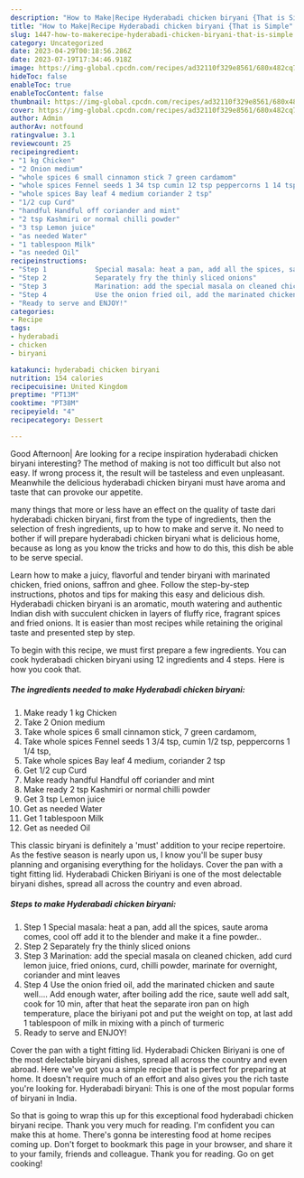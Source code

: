 ```yaml
---
description: "How to Make|Recipe Hyderabadi chicken biryani {That is Simple"
title: "How to Make|Recipe Hyderabadi chicken biryani {That is Simple"
slug: 1447-how-to-makerecipe-hyderabadi-chicken-biryani-that-is-simple
category: Uncategorized
date: 2023-04-29T00:18:56.286Z
date: 2023-07-19T17:34:46.918Z
image: https://img-global.cpcdn.com/recipes/ad32110f329e8561/680x482cq70/hyderabadi-chicken-biryani-recipe-main-photo.jpg
hideToc: false
enableToc: true
enableTocContent: false
thumbnail: https://img-global.cpcdn.com/recipes/ad32110f329e8561/680x482cq70/hyderabadi-chicken-biryani-recipe-main-photo.jpg
cover: https://img-global.cpcdn.com/recipes/ad32110f329e8561/680x482cq70/hyderabadi-chicken-biryani-recipe-main-photo.jpg
author: Admin
authorAv: notfound
ratingvalue: 3.1
reviewcount: 25
recipeingredient:
- "1 kg Chicken"
- "2 Onion medium"
- "whole spices 6 small cinnamon stick 7 green cardamom"
- "whole spices Fennel seeds 1 34 tsp cumin 12 tsp peppercorns 1 14 tsp"
- "whole spices Bay leaf 4 medium coriander 2 tsp"
- "1/2 cup Curd"
- "handful Handful off coriander and mint"
- "2 tsp Kashmiri or normal chilli powder"
- "3 tsp Lemon juice"
- "as needed Water"
- "1 tablespoon Milk"
- "as needed Oil"
recipeinstructions:
- "Step 1            Special masala: heat a pan, add all the spices, saute aroma comes, cool off add it to the blender and make it a fine powder.."
- "Step 2            Separately fry the thinly sliced onions"
- "Step 3            Marination: add the special masala on cleaned chicken, add curd lemon juice, fried onions, curd, chilli powder, marinate for overnight, coriander and mint leaves"
- "Step 4            Use the onion fried oil, add the marinated chicken and saute well.... Add enough water, after boiling add the rice, saute well add salt, cook for 10 min, after that heat the separate iron pan on high temperature, place the biriyani pot and put the weight on top, at last add 1 tablespoon of milk in mixing with a pinch of turmeric"
- "Ready to serve and ENJOY!"
categories:
- Recipe
tags:
- hyderabadi
- chicken
- biryani

katakunci: hyderabadi chicken biryani 
nutrition: 154 calories
recipecuisine: United Kingdom
preptime: "PT13M"
cooktime: "PT38M"
recipeyield: "4"
recipecategory: Dessert

---
```



Good Afternoon| Are looking for a recipe inspiration hyderabadi chicken biryani interesting? The method of making is not too difficult but also not easy. If wrong process it, the result will be tasteless and even unpleasant. Meanwhile the delicious hyderabadi chicken biryani must have aroma and taste that can provoke our appetite.






many things that more or less have an effect on the quality of taste dari hyderabadi chicken biryani, first from the type of ingredients, then the selection of fresh ingredients, up to how to make and serve it. No need to bother if will prepare hyderabadi chicken biryani what is delicious home, because as long as you know the tricks and how to do this, this dish be able to be serve special.


Learn how to make a juicy, flavorful and tender biryani with marinated chicken, fried onions, saffron and ghee. Follow the step-by-step instructions, photos and tips for making this easy and delicious dish. Hyderabadi chicken biryani is an aromatic, mouth watering and authentic Indian dish with succulent chicken in layers of fluffy rice, fragrant spices and fried onions. It is easier than most recipes while retaining the original taste and presented step by step.


To begin with this recipe, we must first prepare a few ingredients. You can cook hyderabadi chicken biryani using 12 ingredients and 4 steps. Here is how you cook that.

<!--inarticleads1-->

##### The ingredients needed to make Hyderabadi chicken biryani:

1. Make ready 1 kg Chicken
1. Take 2 Onion medium
1. Take whole spices 6 small cinnamon stick, 7 green cardamom,
1. Take whole spices Fennel seeds 1 3/4 tsp, cumin 1/2 tsp, peppercorns 1 1/4 tsp,
1. Take whole spices Bay leaf 4 medium, coriander 2 tsp
1. Get 1/2 cup Curd
1. Make ready handful Handful off coriander and mint
1. Make ready 2 tsp Kashmiri or normal chilli powder
1. Get 3 tsp Lemon juice
1. Get as needed Water
1. Get 1 tablespoon Milk
1. Get as needed Oil


This classic biryani is definitely a &#39;must&#39; addition to your recipe repertoire. As the festive season is nearly upon us, I know you&#39;ll be super busy planning and organising everything for the holidays. Cover the pan with a tight fitting lid. Hyderabadi Chicken Biriyani is one of the most delectable biryani dishes, spread all across the country and even abroad. 

<!--inarticleads2-->

##### Steps to make Hyderabadi chicken biryani:

1. Step 1            Special masala: heat a pan, add all the spices, saute aroma comes, cool off add it to the blender and make it a fine powder..
1. Step 2            Separately fry the thinly sliced onions
1. Step 3            Marination: add the special masala on cleaned chicken, add curd lemon juice, fried onions, curd, chilli powder, marinate for overnight, coriander and mint leaves
1. Step 4            Use the onion fried oil, add the marinated chicken and saute well.... Add enough water, after boiling add the rice, saute well add salt, cook for 10 min, after that heat the separate iron pan on high temperature, place the biriyani pot and put the weight on top, at last add 1 tablespoon of milk in mixing with a pinch of turmeric
1. Ready to serve and ENJOY!

Cover the pan with a tight fitting lid. Hyderabadi Chicken Biriyani is one of the most delectable biryani dishes, spread all across the country and even abroad. Here we&#39;ve got you a simple recipe that is perfect for preparing at home. It doesn&#39;t require much of an effort and also gives you the rich taste you&#39;re looking for. Hyderabadi biryani: This is one of the most popular forms of biryani in India. 

So that is going to wrap this up for this exceptional food hyderabadi chicken biryani recipe. Thank you very much for reading. I'm confident you can make this at home. There's gonna be interesting food at home recipes coming up. Don't forget to bookmark this page in your browser, and share it to your family, friends and colleague. Thank you for reading. Go on get cooking!
